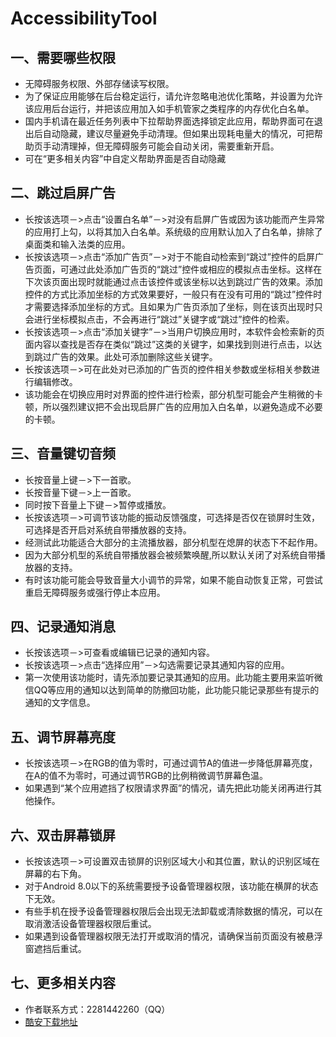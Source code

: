 # AccessibilityTool
## 一、需要哪些权限
* 无障碍服务权限、外部存储读写权限。
* 为了保证应用能够在后台稳定运行，请允许忽略电池优化策略，并设置为允许该应用后台运行，并把该应用加入如手机管家之类程序的内存优化白名单。
* 国内手机请在最近任务列表中下拉帮助界面选择锁定此应用，帮助界面可在退出后自动隐藏，建议尽量避免手动清理。但如果出现耗电量大的情况，可把帮助页手动清理掉，但无障碍服务可能会自动关闭，需要重新开启。
* 可在“更多相关内容”中自定义帮助界面是否自动隐藏
## 二、跳过启屏广告
* 长按该选项－>点击“设置白名单”－>对没有启屏广告或因为该功能而产生异常的应用打上勾，以将其加入白名单。系统级的应用默认加入了白名单，排除了桌面类和输入法类的应用。
* 长按该选项－>点击“添加广告页”－>对于不能自动检索到“跳过”控件的启屏广告页面，可通过此处添加广告页的“跳过”控件或相应的模拟点击坐标。这样在下次该页面出现时就能通过点击该控件或该坐标以达到跳过广告的效果。添加控件的方式比添加坐标的方式效果要好，一般只有在没有可用的“跳过”控件时才需要选择添加坐标的方式。且如果为广告页添加了坐标，则在该页出现时只会进行坐标模拟点击，不会再进行“跳过”关键字或“跳过”控件的检索。
* 长按该选项－>点击“添加关键字”－>当用户切换应用时，本软件会检索新的页面内容以查找是否存在类似“跳过”这类的关键字，如果找到则进行点击，以达到跳过广告的效果。此处可添加删除这些关键字。
* 长按该选项－>可在此处对已添加的广告页的控件相关参数或坐标相关参数进行编辑修改。
* 该功能会在切换应用时对界面的控件进行检索，部分机型可能会产生稍微的卡顿，所以强烈建议把不会出现启屏广告的应用加入白名单，以避免造成不必要的卡顿。
## 三、音量键切音频
* 长按音量上键－>下一首歌。
* 长按音量下键－>上一首歌。
* 同时按下音量上下键－>暂停或播放。
* 长按该选项－>可调节该功能的振动反馈强度，可选择是否仅在锁屏时生效，可选择是否开启对系统自带播放器的支持。
* 经测试此功能适合大部分的主流播放器，部分机型在熄屏的状态下不起作用。
* 因为大部分机型的系统自带播放器会被频繁唤醒,所以默认关闭了对系统自带播放器的支持。
* 有时该功能可能会导致音量大小调节的异常，如果不能自动恢复正常，可尝试重启无障碍服务或强行停止本应用。
## 四、记录通知消息 
* 长按该选项－>可查看或编辑已记录的通知内容。
* 长按该选项－>点击“选择应用”－>勾选需要记录其通知内容的应用。
* 第一次使用该功能时，请先添加要记录其通知的应用。此功能主要用来监听微信QQ等应用的通知以达到简单的防撤回功能，此功能只能记录那些有提示的通知的文字信息。
## 五、调节屏幕亮度
* 长按该选项－>在RGB的值为零时，可通过调节A的值进一步降低屏幕亮度，在A的值不为零时，可通过调节RGB的比例稍微调节屏幕色温。
* 如果遇到“某个应用遮挡了权限请求界面”的情况，请先把此功能关闭再进行其他操作。
## 六、双击屏幕锁屏
* 长按该选项－>可设置双击锁屏的识别区域大小和其位置，默认的识别区域在屏幕的右下角。
* 对于Android 8.0以下的系统需要授予设备管理器权限，该功能在横屏的状态下无效。
* 有些手机在授予设备管理器权限后会出现无法卸载或清除数据的情况，可以在取消激活设备管理器权限后重试。
* 如果遇到设备管理器权限无法打开或取消的情况，请确保当前页面没有被悬浮窗遮挡后重试。
## 七、更多相关内容
* 作者联系方式：2281442260（QQ）
* [酷安下载地址](https://www.coolapk.com/apk/com.lgh.accessibilitytool)
